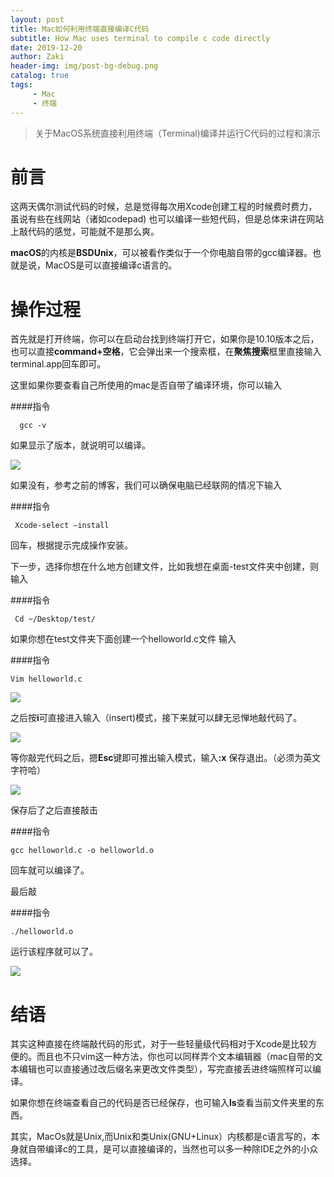 ```yaml
---
layout: post
title: Mac如何利用终端直接编译C代码
subtitle: How Mac uses terminal to compile c code directly
date: 2019-12-20
author: Zaki
header-img: img/post-bg-debug.png
catalog: true
tags:
     - Mac
     - 终端
---
```


> 关于MacOS系统直接利用终端（Terminal)编译并运行C代码的过程和演示
# 前言

这两天偶尔测试代码的时候，总是觉得每次用Xcode创建工程的时候费时费力，虽说有些在线网站（诸如codepad) 也可以编译一些短代码，但是总体来讲在网站上敲代码的感觉，可能就不是那么爽。

<strong>macOS</strong>的内核是<strong>BSDUnix</strong>，可以被看作类似于一个你电脑自带的gcc编译器。也就是说，MacOS是可以直接编译c语言的。

# 操作过程

首先就是打开终端，你可以在启动台找到终端打开它，如果你是10.10版本之后，也可以直接<strong>command+空格</strong>，它会弹出来一个搜索框，在<strong>聚焦搜索</strong>框里直接输入terminal.app回车即可。

这里如果你要查看自己所使用的mac是否自带了编译环境，你可以输入

####指令

      gcc -v


如果显示了版本，就说明可以编译。

![](https://tva1.sinaimg.cn/large/006tNbRwly1ga9dbf8r35j30my060whw.jpg)

如果没有，参考之前的博客，我们可以确保电脑已经联网的情况下输入

####指令

     Xcode-select —install

回车，根据提示完成操作安装。

下一步，选择你想在什么地方创建文件，比如我想在桌面-test文件夹中创建，则输入

####指令

     Cd ~/Desktop/test/

如果你想在test文件夹下面创建一个helloworld.c文件 输入

####指令

    Vim helloworld.c

![](https://tva1.sinaimg.cn/large/006tNbRwly1ga9dcka30qj30ky03babo.jpg)

之后按<strong>i</strong>可直接进入输入（insert)模式，接下来就可以肆无忌惮地敲代码了。

![](https://tva1.sinaimg.cn/large/006tNbRwly1ga9ddaddlpj30l604udi1.jpg)

等你敲完代码之后，摁<strong>Esc</strong>键即可推出输入模式，输入<strong>:x</strong> 保存退出。（必须为英文字符哈）

![](https://tva1.sinaimg.cn/large/006tNbRwly1ga9de0qt88j30l304sac8.jpg)

保存后了之后直接敲击

####指令

    gcc helloworld.c -o helloworld.o

回车就可以编译了。

最后敲

####指令

    ./helloworld.o

运行该程序就可以了。

![](https://tva1.sinaimg.cn/large/006tNbRwly1ga9denxqv6j30l204s0uw.jpg)

# 结语

其实这种直接在终端敲代码的形式，对于一些轻量级代码相对于Xcode是比较方便的。而且也不只vim这一种方法，你也可以同样弄个文本编辑器（mac自带的文本编辑也可以直接通过改后缀名来更改文件类型），写完直接丢进终端照样可以编译。

如果你想在终端查看自己的代码是否已经保存，也可输入<strong>ls</strong>查看当前文件夹里的东西。

其实，MacOs就是Unix,而Unix和类Unix(GNU+Linux）内核都是c语言写的，本身就自带编译c的工具，是可以直接编译的，当然也可以多一种除IDE之外的小众选择。

